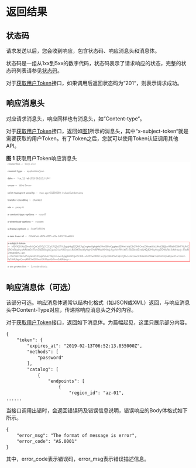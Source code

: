 # 返回结果<a name="vod_04_0110"></a>

## 状态码<a name="zh-cn_topic_0171784242_zh-cn_topic_0170155703_section968114282311"></a>

请求发送以后，您会收到响应，包含状态码、响应消息头和消息体。

状态码是一组从1xx到5xx的数字代码，状态码表示了请求响应的状态，完整的状态码列表请参见[状态码](zh-cn_topic_0171781603.md)。

对于[获取用户Token](https://support.huaweicloud.com/api-iam/iam_30_0001.html)接口，如果调用后返回状态码为“201“，则表示请求成功。

## 响应消息头<a name="zh-cn_topic_0171784242_zh-cn_topic_0170155703_zh-cn_topic_0113746487_section61333484715"></a>

对应请求消息头，响应同样也有消息头，如“Content-type“。

对于[获取用户Token](https://support.huaweicloud.com/api-iam/iam_30_0001.html)接口，返回如[图1](#zh-cn_topic_0171784242_zh-cn_topic_0170155703_fig4865141011511)所示的消息头，其中“x-subject-token“就是需要获取的用户Token。有了Token之后，您就可以使用Token认证调用其他API。

**图 1**  获取用户Token响应消息头<a name="zh-cn_topic_0171784242_zh-cn_topic_0170155703_fig4865141011511"></a>  
![](figures/获取用户Token响应消息头.png "获取用户Token响应消息头")

## 响应消息体（可选）<a name="zh-cn_topic_0171784242_zh-cn_topic_0170155703_zh-cn_topic_0113746487_section2045571671419"></a>

该部分可选。响应消息体通常以结构化格式（如JSON或XML）返回，与响应消息头中Content-Type对应，传递除响应消息头之外的内容。

对于[获取用户Token](https://support.huaweicloud.com/api-iam/iam_30_0001.html)接口，返回如下消息体。为篇幅起见，这里只展示部分内容。

```
{
    "token": {
        "expires_at": "2019-02-13T06:52:13.855000Z",
        "methods": [
            "password"
        ],
        "catalog": [
            {
                "endpoints": [
                    {
                        "region_id": "az-01",
......
```

当接口调用出错时，会返回错误码及错误信息说明，错误响应的Body体格式如下所示。

```
{
    "error_msg": "The format of message is error",
    "error_code": "AS.0001"
}
```

其中，error\_code表示错误码，error\_msg表示错误描述信息。

